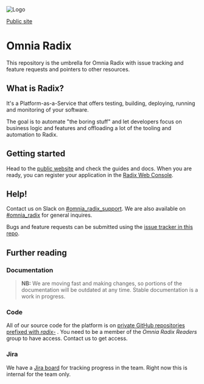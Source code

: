 ![Logo](https://github.com/equinor/radix-resources/blob/master/logo/Banner%20energy%20red@2x.png?raw=true)

[Public site](https://www.radix.equinor.com)

# Omnia Radix

This repository is the umbrella for Omnia Radix with issue tracking and feature requests and pointers to other resources.

## What is Radix?

It's a Platform-as-a-Service that offers testing, building, deploying, running and monitoring of your software.

The goal is to automate "the boring stuff" and let developers focus on business logic and features and offloading a lot of the tooling and automation to Radix.

## Getting started

Head to the [public website](https://www.radix.equinor.com/) and check the guides and docs. When you are ready, you can register your application in the [Radix Web Console](https://console.radix.equinor.com).

## Help!

Contact us on Slack on [#omnia_radix_support](https://statoil.slack.com/messages/CBKM6N2JY/). We are also available on [#omnia_radix](https://statoil.slack.com/messages/C8U7XGGAJ/) for general inquires.

Bugs and feature requests can be submitted using the [issue tracker in this repo](https://github.com/equinor/radix-platform/issues).

## Further reading

### Documentation

> **NB:** We are moving fast and making changes, so portions of the documentation will be outdated at any time. Stable documentation is a work in progress.

### Code

All of our source code for the platform is on [private GitHub repositories prefixed with _radix-_](https://github.com/equinor?utf8=%E2%9C%93&q=radix-) . You need to be a member of the _Omnia Radix Readers_ group to have access. Contact us to get access.

### Jira

We have a [Jira board](https://statoil.atlassian.net/) for tracking progress in the team. Right now this is internal for the team only.
